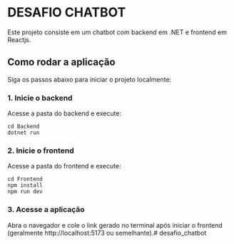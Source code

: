 
# DESAFIO CHATBOT

Este projeto consiste em um chatbot com backend em .NET e frontend em Reactjs.

##  Como rodar a aplicação

Siga os passos abaixo para iniciar o projeto localmente:

### 1. Inicie o backend

Acesse a pasta do backend e execute:

```
cd Backend
dotnet run
```
### 2. Inicie o frontend
Acesse a pasta do frontend e execute: 

```
cd Frontend
npm install
npm run dev

```
### 3. Acesse a aplicação

Abra o navegador e cole o link gerado no terminal após iniciar o frontend (geralmente http://localhost:5173 ou semelhante).#   d e s a f i o _ c h a t b o t  
 